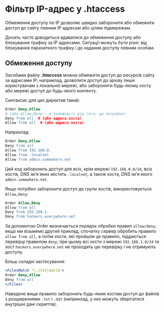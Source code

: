 # Фільтр IP-адрес у .htaccess

Обмеження доступу по IP дозволяє швидко заборонити або обмежити доступ до сайту певним IP адресам або цілим підмережам.

Досить часто доводиться вдаватися до обмеження доступу або блокування трафіку за IP адресами. Ситуації можуть бути різні: від блокування паразитного трафіку і до надання доступу певним особам.

## Обмеження доступу

Засобами файлу _**.htaccess**_ можна обмежити доступ до ресурсів сайту за адресами IP; наприклад, дозволити доступ до архіву лише користувачам з локальної мережі, або заборонити будь-якому хосту або мережі доступ до будь-якого контенту.

Синтаксис для цих директив такий:

```apache
Order Deny,Allow
# (або Allow,Deny – в залежності від того, що потрібно)
Deny from all  # (або адреса хоста)
Allow from all  # (або адреса хоста)
```

Наприклад:

```apache
Order Deny,Allow
Deny from all
Allow from 192.168.0.
Allow from .localnet
Allow from admin.somewhere.net
```

Цей код заборонить доступ для всіх, крім мережі `192.168.0.0/24`, всіх хостів, DNS ім'я яких містить `.localnet`, а також хоста, DNS ім'я якого `admin.somewhere.net`.

Якщо потрібно заборонити доступ до групи хостів, використовується `Allow,Deny`:

```apache
Order Allow,Deny
Allow from all
Deny from 192.168.1.
Deny from hackers.everywhere.net
```
За допомогою Order визначається порядок обробки правил `allow/deny`; якщо ми візьмемо другий приклад, спочатку сервер обробить правило `allow from all`, а потім хости, які пройшли це правило, піддаються перевірці правилом `deny`; при цьому всі хости з мережі `192.168.1.0/24` та хост `hackers.everywhere.net` не проходять цю перевірку і не отримують доступу.

Більш складні застосування:

```apache
<FilesMatch "\.(txt|dat)$">
Order Deny,Allow
Deny from all
</Files>
```

Наведене вище правило заборонить будь-яким хостам доступ до файлів з розширеннями `.txt` і `.dat` (наприклад, у них можуть зберігатися внутрішні дані скриптів).
